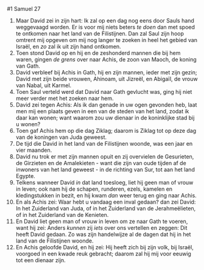 #1 Samuel 27
1. Maar David zei in zijn hart: Ik zal op een dag nog eens door Sauls hand weggevaagd worden. Er is voor mij niets beters *te doen* dan met spoed te ontkomen naar het land van de Filistijnen. Dan zal Saul zijn hoop omtrent mij opgeven om mij nog langer te zoeken in heel het gebied van Israël, en *zo* zal ik uit zijn hand ontkomen.
2. Toen stond David op en hij en de zeshonderd mannen die bij hem waren, gingen *de grens* over naar Achis, de zoon van Maoch, de koning van Gath.
3. David verbleef bij Achis in Gath, hij en zijn mannen, ieder met zijn gezin; David met zijn beide vrouwen, Ahinoam, uit Jizreël, en Abigaïl, de vrouw van Nabal, uit Karmel.
4. Toen Saul verteld werd dat David naar Gath gevlucht was, ging hij niet meer verder met het zoeken naar hem.
5. David zei tegen Achis: Als ik dan genade in uw ogen gevonden heb, laat men mij een plaats geven in een van de steden van het land, zodat ik daar kan wonen; want waarom zou uw dienaar in de koninklijke stad bij u wonen?
6. Toen gaf Achis hem op die dag Ziklag; daarom is Ziklag tot op deze dag van de koningen van Juda geweest.
7. De tijd die David in het land van de Filistijnen woonde, was een jaar en vier maanden.
8. David nu trok er met zijn mannen opuit en zij overvielen de Gesurieten, de Girzieten en de Amalekieten - want die zijn van oude tijden af de inwoners van het land geweest - in de richting van Sur, tot aan het land Egypte.
9. Telkens wanneer David *in* dat land toesloeg, liet hij geen man of vrouw in leven; ook nam hij de schapen, runderen, ezels, kamelen en kledingstukken in bezit, en hij kwam *dan* weer terug en ging naar Achis.
10. En als Achis zei: Waar hebt u vandaag een inval gedaan? dan zei David: In het Zuiderland van Juda, of in het Zuiderland van de Jerahmeëlieten, of in het Zuiderland van de Kenieten.
11. En David liet geen man of vrouw in leven om ze naar Gath te voeren, want hij zei: Anders *kunnen* zij *iets* over ons vertellen en zeggen: Dit heeft David gedaan. Zo was zijn handelwijze al de dagen dat hij in het land van de Filistijnen woonde.
12. En Achis geloofde David, en hij zei: Hij heeft zich bij zijn volk, bij Israël, voorgoed in een kwade reuk gebracht; daarom zal hij mij voor eeuwig tot een dienaar zijn.
